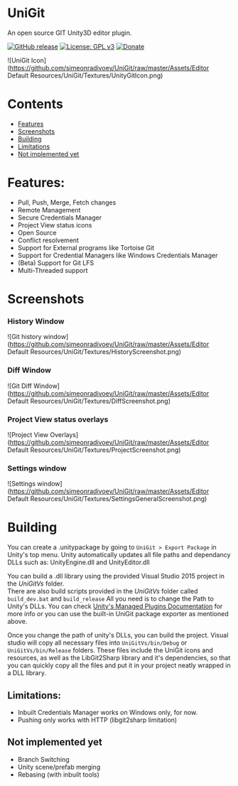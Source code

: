 # UniGit
An open source GIT Unity3D editor plugin.

[![GitHub release](https://img.shields.io/github/release/simeonradivoev/UniGit.svg)](https://github.com/simeonradivoev/UniGit/releases)
[![License: GPL v3](https://img.shields.io/badge/License-GPL%20v3-blue.svg)](https://github.com/simeonradivoev/UniGit/blob/master/LICENSE.md)
[![Donate](https://img.shields.io/badge/Donate-PayPal-green.svg)](https://www.paypal.com/cgi-bin/webscr?cmd=_s-xclick&hosted_button_id=4A4LQGA69LQ5A)

![UniGit Icon](https://github.com/simeonradivoev/UniGit/raw/master/Assets/Editor Default Resources/UniGit/Textures/UnityGitIcon.png)

# Contents
* [Features](#features)
* [Screenshots](#screenshots)
* [Building](#building)
* [Limitations](#limitations)
* [Not implemented yet](#not-implemented-yet)

# Features:
* Pull, Push, Merge, Fetch changes
* Remote Management
* Secure Credentials Manager
* Project View status icons
* Open Source
* Conflict resolvement 
* Support for External programs like Tortoise Git
* Support for Credential Managers like Windows Credentials Manager
* (Beta) Support for Git LFS
* Multi-Threaded support

# Screenshots
### History Window
![Git history window](https://github.com/simeonradivoev/UniGit/raw/master/Assets/Editor Default Resources/UniGit/Textures/HistoryScreenshot.png)
### Diff Window
![Git Diff Window](https://github.com/simeonradivoev/UniGit/raw/master/Assets/Editor Default Resources/UniGit/Textures/DiffScreenshot.png)
### Project View status overlays
![Project View Overlays](https://github.com/simeonradivoev/UniGit/raw/master/Assets/Editor Default Resources/UniGit/Textures/ProjectScreenshot.png)
### Settings window
![Settings window](https://github.com/simeonradivoev/UniGit/raw/master/Assets/Editor Default Resources/UniGit/Textures/SettingsGeneralScreenshot.png)

# Building
You can create a .unitypackage by going to `UniGit > Export Package` in Unity's top menu. Unity automatically updates all file paths and dependancy DLLs such as: UnityEngine.dll and UnityEditor.dll

You can build a .dll library using the provided Visual Studio 2015 project in the *UniGitVs* folder.<br>
There are also build scripts provided in the *UniGitVs* folder called `build_dev.bat` and `build_release`
All you need is to change the Path to Unity's DLLs. You can check [Unity's Managed Plugins Documentation](https://docs.unity3d.com/Manual/UsingDLL.html) for more info or you can use the built-in UniGit package exporter as mentioned above.

Once you change the path of unity's DLLs, you can build the project. Visual studio will copy all necessary files into `UniGitVs/bin/Debug` or `UniGitVs/bin/Release` folders. These files include the UniGit icons and resources, as well as the LibGit2Sharp library and it's dependencies, so that you can quickly copy all the files and put it in your project neatly wrapped in a DLL library.

## Limitations:
* Inbuilt Credentials Manager works on Windows only, for now.
* Pushing only works with HTTP (libgit2sharp limitation)

## Not implemented yet
* Branch Switching
* Unity scene/prefab merging
* Rebasing (with inbuilt tools)
